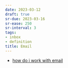 ```yaml
---
date: 2023-03-12
draft: true
sr-due: 2023-03-16
sr-ease: 250
sr-interval: 3
tags:
- inbox
- definition
title: Email
---
```

   
   
- [how do i work with email](./how%20do%20i%20work%20with%20email.md)